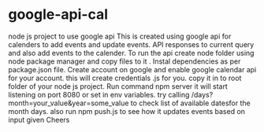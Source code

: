 # google-api-cal
node js project to use google api 
This is created using google api for calenders to add events and update events. API responses to  current query and also add events to the calender. 
To run the api create node folder  using node  package manager and copy files to it . Instal dependencies as per package.json file.
Create account on google and enable google calendar api for your account. this will create credentials .js for you. copy it in to root folder of your node js project. 
Run command npm server it will start listening on port 8080 or set in env variables.
try calling /days?month=your_value&year=some_value to check list of available datesfor the month days.
also run npm push.js to see how it updates events based on input given
Cheers 
